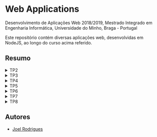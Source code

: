 # Web Applications 
Desenvolvimento de Aplicações Web 2018/2019, Mestrado Integrado em Engenharia Informática, Universidade do Minho, Braga - Portugal

Este repositório contém diversas aplicações web, desenvolvidas em NodeJS, ao longo do curso acima referido.  

## Resumo

<details>
  <summary>TP2</summary>

Em primeiro lugar, neste trabalho foi desenvolvido um <i>Document Type Defenition</i> com o objetivo de estruturar um ficheiro <b>XML</b> que contém a informação relativa ao presente documento. Este ficheiro <b>XML</b> terá obrigatoriamente de obdecer a todas as regras estabelecidas para poder ser validado.

Seguidamente, sendo que o objetivo era elaborar um ficheiro <b>HTML</b> que representa a página atual, foi necessária a concretização de um ficheiro <b>XSLT</b> que tem como objetivo a transformação do <b>XML</b> em <b>HTML</b>.

Finalmente, de modo a ir de encontro a um outro objetivo paralelo, foi desenvolvido novamente um <i>Document Type Defenition</i> mas agora para estruturar e validar  ficheiros da plataforma <i>clav.dglab.gov.pt</i>. 
</details>


<details>
  <summary>TP3</summary>

O objetivo deste trabalho era elaborar um <i>website</i> que traduzisse a informação presente num ficheiro <b>XML</b> proposto pela equipa docente que  resultaria da escolha de entre o livro do Alcorão e o livro de Mormon, neste caso foi selecionado o livro Alcorão.

Numa primeira fase procedeu-se a um estudo prévido da estrutura do ficheiro fornecido, nomeadamente os elementos e informação relevante para passar para o <i>website</i>.

Tendo isto, foi implementado um ficheiro <b>XSLT</b> com o objetivo de definir a apresentação do ficheiro <b>XML</b> no <i>browser</i>.  Destaca-se ainda o uso de índices para manter a informação organizada. Isto é, cada capítulo do livro é traduzido numa página <i>web</i> e indexado ao índice de capítulos. É possível ainda navegar no <i>website</i> de forma a percorrer todos os capítulos desejados. 
  
</details>

<details>
  <summary>TP4</summary>

O objetivo deste trabalho era elaborar um servidor capaz de estar a escuta numa porta e que respondesse a pedidos <i>GET</i>. A funcionalidade do servidor é mostrar ao cliente páginas <i>HTML</i> de informação de uma base de dados de arqueossítios do NW Português.

A primeira página que se apresenta no arranque do servidor é o índice de dois níveis, um primeiro que é o concelho, correspondente ao campo <i>CONCEL</i> do ficheiro de dados <i>XML</i>, e um segudo que é a identificação que corresponde ao campo <i>IDENTI</i>. 
  
Para tal foi necessário utilizar o modulo <i>URL</i>, de forma a fazer um <i>parsing</i> do <i>url</i>, e o modulo <i>FS</i> para fazer leitura de ficheiros. Numa primeira instância foi necessário alterar o ficheiro <i>XSL</i>, modificando as hiperligações, para quando o utilizador selecionar uma opção do índice o <i>url</i> seja modificado e assim possibitar a leitura do ficheiro solicitado. Neste sentido, decidiu-se implementar as hiperligações dos ficheiros indexados da seguinte forma <i> href="http://localhost:4004/arqelem?id={generate-id()}" </i>. No momento de seleção de um elemento do índice é feito <i>parsing</i> ao  <i> pathname</i>  do <i>url</i> e caso seja igual a "/arqelem" então é feita a pesquisa do identificador através da primitiva <i>url.query</i> e apresentado o ficheiro correspondente.

</details>

<details>
  <summary>TP5</summary>

O objetivo deste trabalho era elaborar um servidor capaz de estar a escuta numa porta
e que respondesse a pedidos <i>GET</i>. A funcionalidade do servidor é
mostrar ao cliente páginas <i>HTML</i> de informação de uma base de dados de Obras músicais de uma banda.

A base de dados é fornecida em ficheiros formato <i>json </i> onde cada um contem informação de uma música, nomeadamente os instrumentos. No entanto, não existe um ficheiro que contenha todas as músicas indexadas. Portanto a primeira tarefa a desenvolver foi um <i>script</i> na linguagem <i>gawk</i> em duas componentes:

- Um primeiro programa que percorre todos os ficheiros JSON da diretoria e coleciona para um ficheiro os campos id,titulo e tipo de música. 

- Um segundo programa que pega no resultado do anterior e origina um índice de dois níveis, onde o primeiro é o tipo de música e o segundo os títulos das músicas (selecionáveis).

Depois de produzido o ficheiro <i>index.html</i> seguiu-se a fase de implementação do servidor. Para responder ao cliente com as diferentes páginas, foi usado o modulo <b>url</b> para fazer uma <i>parsing</i> ao url e apresentar os ficheiros solicitados, ou seja, quando o utilizador seleciona uma música  é lido o ficheiro da música cujo título foi o selecionado. Foram desenvolvidos também ficheiros <i>.pug</i> para tratar do <i>design</i> do servidor. 

</details>

<details>
  <summary>TP6</summary>
<p>
O objetivo deste trabalho é a elaboração de um gestor de tarefas. Este gestor tem
de ser capaz de efetuar as seguintes funções:

<ul>

<li>Realizar o <b>registo de novas tarefas</b>. Este registo apresenta como parâmetros a descrição da tarefa, o prazo e o tipo 
de tarefa (Doméstica, Escolar, Profissional, Desportiva e Famíliar). 
</li>

<li>Realizar a <b>remoção de tarefas</b>. 
</li>

<li>Apresentar a <b>lista de tarefas</b> ao utilizador.
</li>

</ul>

</p>


<p>
Para implementar este gestor decidiu-se que o sistema disponibiliza ao utilizador
4 páginas distintas, página principal, página de registo, página 
de remoção de tarefa e ainda página de apresentação da lista de tarefas. 

</p>         

<p>
De forma a implementar todas as funcionalidades no sistema foi elaborado um servidor
em <i>NodeJS</i>. Este servidor apresenta duas condições iniciais que 
testam o método <i>HTML</i>, caso seja <i>GET</i>, testa-se o <i>pathname</i> do <i>url</i> e apresentam-se as várias páginas ao utilizador. Por outro lado,
caso seja <i>POST</i>, são implementados as funcionalidades de remoção de uma tarefa e registo de uma tarefa.


</p>

<p>
Realçam-se alguns pormenores usados, por exemplo, no momento de inserção de uma tarefa,
é calculada a data atual no servidor e adicionada ao ficheiro de dados, é adicionado
também um identificador
à tarefa e ainda uma flag que correponde ao estado(apagada, não apagada). Quando é
removida uma tarefa é alterado o estado da mesma e passa a ser
apresentada de forma diferente na lista de tarefas.

</p>

<p>
A seguir apresentam-se as várias páginas criadas durante o desenvolvimento do sistema.
<p align="center">
<table>

<tr>

<th>
   Home

</th>

<th>
   Registo

</th>

</tr>

<tr>

<td>

   <div><img src="imagens/home1.png" height="170" width="310"></div>

</td>

<td>

   <div><img src="imagens/registo1.png" height="170" width="310"></div>

</td>

</tr>
</table>



<table>

<tr>


<th>
   Lista

</th>

<th>
   Remover

</th>
</tr>

<td>

   <div><img src="imagens/lista.png" height="170" width="310"></div>

</td>

<td>

   <div><img src="imagens/remover.png" height="170" width="310"></div>

</td>

</tr>

</table>
</p>
</p>
</details>

<details>
  <summary>TP7</summary>

Este trabalho tem como objetivo a elaboração de um gestor de ficheiros. Este gestor tem de ser capaz de efetuar submissões de ficheiros, armazená-los e ainda visualizar os ficheiros já guardados.

De forma a implementar todas as funcionalidades no sistema foi elaborado um servidor em <i>NodeJS</i>, utilizando o módulo <i>express</i> que, quando o método é <i>GET</i> apresenta ao utilizador as várias páginas, nomeadamente a página inicial e a página de registo (simultaneamente a que apresenta  a lista de ficheiros registados) e quando é <i>POST</i> por um lado, guarda o ficheiro submetido numa diretoria escolhida e por outro, acrescenta a um ficheiro <i>JSON</i> informação relativa ao ficheiro recebido.

A seguir apresentam-se as várias páginas criadas durante o desenvolvimento do sistema.
<table>
 <tr>
    <th>
       Home
    </th>
    <th>
       Registo/Lista de ficheiros
    </th>
 </tr>
 <tr>
    <td>
       <div><img src="imagens/home.png" height="170" width="310"></div>
    </td>
    <td>
       <div><img src="imagens/registo.png" height="170" width="310"></div>
    </td>
 </tr>
</table>

</details>

<details>
  <summary>TP8</summary>
  
Este trabalho tem como objetivo a elaboração de um gestor de ficheiros. Este gestor
tem de ser capaz de efetuar submissões de ficheiros, armazená-los e ainda
visualizar os ficheiros já guardados. Ao contrário do trabalho prático anterior, agora
terá de existir programação no lado do cliente para atualizar a tabela de ficheiros
já armazenados automaticamente após o preenchimento do formulário sem a necessidade
de efetuar pedidos <i>POST</i> ao servidor.

De forma a implementar todas as funcionalidades no sistema foi elaborado um servidor
em <i>NodeJS</i>, utilizando o módulo <i>express</i> que, quando
o método é <i>GET</i> apresenta ao utilizador as várias páginas, nomeadamente a página inicial e a página
de registo (simultaneamente a que apresenta 
a lista de ficheiros registados). 

Para resolver a problemática da atualização automática da tabela, foi desenvolvido
um programa usando Jquery e Ajax

A seguir apresentam-se as várias páginas criadas durante o desenvolvimento do sistema.

<table>
<tr>
  <th>
     Home
  </th>
  <th>
     Registo/Lista de ficheiros
  </th>
</tr>
<tr>
  <td>
     <div><img src="imagens/home.png" height="170" width="310"></div>
  </td>
  <td>
     <div><img src="imagens/registo.png" height="170" width="310"></div>
  </td>
</tr>
</table>
         
</details>



## Autores

* [Joel Rodrigues](https://github.com/JoelRodrigues58)
